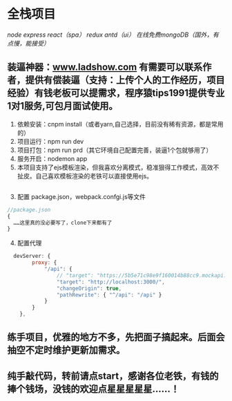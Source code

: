# 全栈项目
*node express react（spa） redux antd（ui） 在线免费mongoDB（国外，有点慢，能接受）*<br> 
## 装逼神器：www.ladshow.com 有需要可以联系作者，提供有偿装逼（支持：上传个人的工作经历，项目经验）有钱老板可以提需求，程序猿tips1991提供专业1对1服务,可包月面试使用。<br> 
1. 依赖安装：cnpm install（或者yarn,自己选择，目前没有稀有资源，都是常用的）<br> 
2. 项目运行：npm run dev<br> 
3. 项目打包：npm run prd（其它环境自己配置完善，装逼1个包就够用了）<br> 
4. 服务开启：nodemon app<br> 
5. 本项目支持了ejs模板渲染，但我喜欢分离模式，稳准狠得工作模式，高效不扯皮。自己喜欢模板渲染的老铁可以直接使用ejs。
```DOS

```
3. 配置 package.json，webpack.confgi.js等文件<br>
```javascript
//package.json
{
  ……这里真的没必要写了，clone下来都有了
}
```
4. 配置代理<br> 
```javascript
  devServer: {
		proxy: {
			"/api": {
				// "target": "https://5b5e71c98e9f160014b88cc9.mockapi.io",
				"target": "http://localhost:3000/",
				"changeOrigin": true,
				"pathRewrite": { "^/api": "/api" }
			}
		}
	},
```

## 练手项目，优雅的地方不多，先把面子搞起来。后面会抽空不定时维护更新加需求。
## 纯手敲代码，转前请点start，感谢各位老铁，有钱的捧个钱场，没钱的欢迎点星星星星星……！

